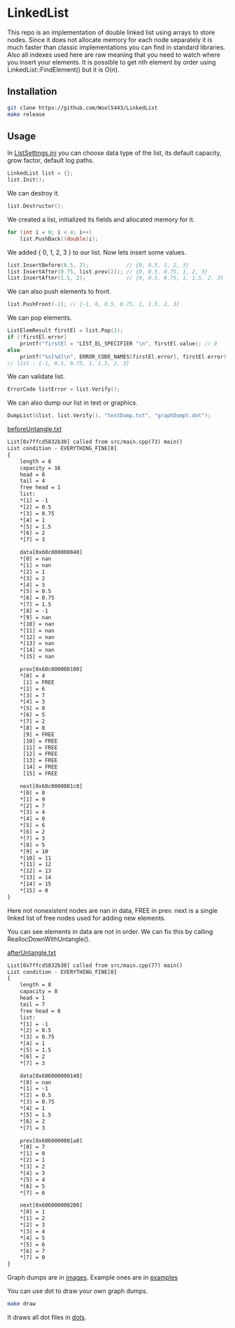 # LinkedList

This repo is an implementation of double linked list using arrays to store nodes. Since it does not allocate memory for each node separately it is much faster than classic implementations you can find in standard libraries. Also all indexes used here are raw meaning that you need to watch where you insert your elements. It is possible to get nth element by order using LinkedList::FindElement() but it is O(n).

## Installation

```bash
git clone https://github.com/Wool5443/LinkedList
make release
```
## Usage

In [ListSettings.ini](headers/ListSettings.ini) you can choose data type of the list, its default capacity, grow factor, default log paths.

```c++
LinkedList list = {};
list.Init();
```

We can destroy it.
```c++
list.Destructor();
```

We created a list, initialized its fields and allocated memory for it.

```c++
for (int i = 0; i < 4; i++)
    list.PushBack((double)i);
```
We added { 0, 1, 2, 3 } to our list. Now lets insert some values.

```c++
list.InsertBefore(0.5, 2);            // {0, 0.5, 1, 2, 3}
list.InsertAfter(0.75, list.prev[2]); // {0, 0.5, 0.75, 1, 2, 3}
list.InsertAfter(1.5, 2);             // {0, 0.5, 0.75, 1, 1.5, 2, 3}
```

We can also push elements to front.
```c++
list.PushFront(-1); // {-1, 0, 0.5, 0.75, 1, 1.5, 2, 3}
```
We can pop elements.
```c++
ListElemResult firstEl = list.Pop(1);
if (!firstEl.error)
    printf("firstEl = "LIST_EL_SPECIFIER "\n", firstEl.value); // 0
else
    printf("%s[%d]\n", ERROR_CODE_NAMES[firstEl.error], firstEl.error);
// list : {-1, 0.5, 0.75, 1, 1.5, 2, 3}
```

We can validate list.
```c++
ErrorCode listError = list.Verify();
```
We can also dump our list in text or graphics.
```c++
DumpList(&list, list.Verify(), "textDump.txt", "graphDumpt.dot");
```
[beforeUntangle.txt](examples/beforeUntangle.txt)
```txt
List[0x7ffcd5832b30] called from src/main.cpp(73) main()
List condition - EVERYTHING_FINE[0]
{
    length = 8
    capacity = 16
    head = 8
    tail = 4
    free head = 1
    list:
    *[1] = -1
    *[2] = 0.5
    *[3] = 0.75
    *[4] = 1
    *[5] = 1.5
    *[6] = 2
    *[7] = 3

    data[0x60c000000040]
    *[0] = nan
    *[1] = nan
    *[2] = 1
    *[3] = 2
    *[4] = 3
    *[5] = 0.5
    *[6] = 0.75
    *[7] = 1.5
    *[8] = -1
    *[9] = nan
    *[10] = nan
    *[11] = nan
    *[12] = nan
    *[13] = nan
    *[14] = nan
    *[15] = nan

    prev[0x60c000000100]
    *[0] = 4
     [1] = FREE
    *[2] = 6
    *[3] = 7
    *[4] = 3
    *[5] = 8
    *[6] = 5
    *[7] = 2
    *[8] = 0
     [9] = FREE
     [10] = FREE
     [11] = FREE
     [12] = FREE
     [13] = FREE
     [14] = FREE
     [15] = FREE

    next[0x60c0000001c0]
    *[0] = 8
    *[1] = 9
    *[2] = 7
    *[3] = 4
    *[4] = 0
    *[5] = 6
    *[6] = 2
    *[7] = 3
    *[8] = 5
    *[9] = 10
    *[10] = 11
    *[11] = 12
    *[12] = 13
    *[13] = 14
    *[14] = 15
    *[15] = 0
}
```
Here not nonexistent nodes are nan in data, FREE in prev. next is a single linked list of free nodes used for adding new elements.

You can see elements in data are not in order. We can fix this by calling ReallocDownWithUntangle().

[afterUntangle.txt](examples/afterUntangle.txt)
```txt
List[0x7ffcd5832b30] called from src/main.cpp(77) main()
List condition - EVERYTHING_FINE[0]
{
    length = 8
    capacity = 8
    head = 1
    tail = 7
    free head = 0
    list:
    *[1] = -1
    *[2] = 0.5
    *[3] = 0.75
    *[4] = 1
    *[5] = 1.5
    *[6] = 2
    *[7] = 3

    data[0x606000000140]
    *[0] = nan
    *[1] = -1
    *[2] = 0.5
    *[3] = 0.75
    *[4] = 1
    *[5] = 1.5
    *[6] = 2
    *[7] = 3

    prev[0x6060000001a0]
    *[0] = 7
    *[1] = 0
    *[2] = 1
    *[3] = 2
    *[4] = 3
    *[5] = 4
    *[6] = 5
    *[7] = 6

    next[0x606000000200]
    *[0] = 1
    *[1] = 2
    *[2] = 3
    *[3] = 4
    *[4] = 5
    *[5] = 6
    *[6] = 7
    *[7] = 0
}
```

Graph dumps are in [images](images/). Example ones are in [examples](examples/)

You can use dot to draw your own graph dumps.
```bash
make draw
```
It draws all dot files in [dots](dots/).